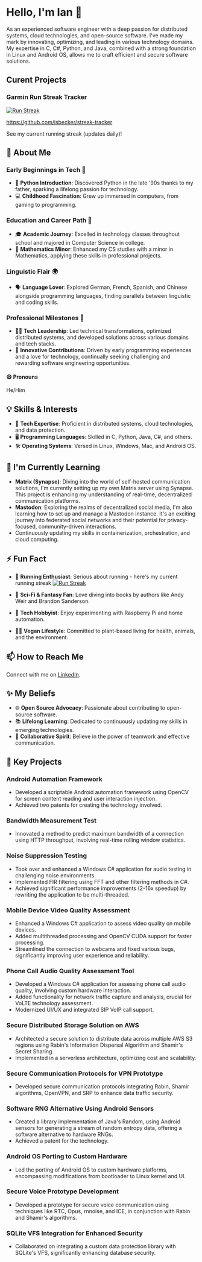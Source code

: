 <!--
**isbecker/isbecker** is a ✨ _special_ ✨ repository because its `README.md` (this file) appears on your GitHub profile.

Here are some ideas to get you started:

- 🔭 I’m currently working on ...
- 🌱 I’m currently learning ...
- 👯 I’m looking to collaborate on ...
- 🤔 I’m looking for help with ...
- 💬 Ask me about ...
- 📫 How to reach me: ...
-->

# Hello, I'm Ian 👋

As an experienced software engineer with a deep passion for distributed systems, cloud technologies, and open-source software. I've made my mark by innovating, optimizing, and leading in various technology domains. My expertise in C, C#, Python, and Java, combined with a strong foundation in Linux and Android OS, allows me to craft efficient and secure software solutions.

## Curent Projects

### Garmin Run Streak Tracker

[![Run Streak](https://img.shields.io/badge/dynamic/json?url=https%3A%2F%2Fraw.githubusercontent.com%2Fisbecker%2Fstreak-tracker%2Fmain%2Fstreak.json&query=%24.total_count&suffix=%20days&style=for-the-badge&label=%F0%9F%8F%83%20Run%20Streak&color=lawngreen&link=https%3A%2F%2Fgithub.com%2Fisbecker%2Fstreak-tracker)](https://github.com/isbecker/streak-tracker)

<https://github.com/isbecker/streak-tracker>

See my current running streak (updates daily)!

## 🚀 About Me

### Early Beginnings in Tech 🌟

- 🐍 **Python Introduction**: Discovered Python in the late '90s thanks to my father, sparking a lifelong passion for technology.
- 💻 **Childhood Fascination**: Grew up immersed in computers, from gaming to programming.

### Education and Career Path 💼

- 🎓 **Academic Journey**: Excelled in technology classes throughout school and majored in Computer Science in college.
- 🔢 **Mathematics Minor**: Enhanced my CS studies with a minor in Mathematics, applying these skills in professional projects.

### Linguistic Flair 🌍

- 🗣️ **Language Lover**: Explored German, French, Spanish, and Chinese alongside programming languages, finding parallels between linguistic and coding skills.

### Professional Milestones 🔧

- 👨‍💻 **Tech Leadership**: Led technical transformations, optimized distributed systems, and developed solutions across various domains and tech stacks.
- 🚀 **Innovative Contributions**: Driven by early programming experiences and a love for technology, continually seeking challenging and rewarding software engineering opportunities.

#### 😄 Pronouns

He/Him

## 💡 Skills & Interests

- 💾 **Tech Expertise**: Proficient in distributed systems, cloud technologies, and data protection.
- 🖥️ **Programming Languages**: Skilled in C, Python, Java, C#, and others.
- 🛠️ **Operating Systems**: Versed in Linux, Windows, Mac, and Android OS.

## 🌱 I'm Currently Learning

- **Matrix (Synapse)**: Diving into the world of self-hosted communication solutions, I'm currently setting up my own Matrix server using Synapse. This project is enhancing my understanding of real-time, decentralized communication platforms.
- **Mastodon**: Exploring the realms of decentralized social media, I'm also learning how to set up and manage a Mastodon instance. It's an exciting journey into federated social networks and their potential for privacy-focused, community-driven interactions.
- Continuously updating my skills in containerization, orchestration, and cloud computing.

## ⚡ Fun Fact

- 🏃 **Running Enthusiast**: Serious about running - here's my current running streak
[![Run Streak](https://img.shields.io/badge/dynamic/json?url=https%3A%2F%2Fraw.githubusercontent.com%2Fisbecker%2Fstreak-tracker%2Fmain%2Fstreak.json&query=%24.total_count&suffix=%20days&label=%F0%9F%8F%83%20Run%20Streak&color=lawngreen&link=https%3A%2F%2Fgithub.com%2Fisbecker%2Fstreak-tracker)](https://github.com/isbecker/streak-tracker)

- 🌌 **Sci-Fi & Fantasy Fan**: Love diving into books by authors like Andy Weir and Brandon Sanderson.
- 🤖 **Tech Hobbyist**: Enjoy experimenting with Raspberry Pi and home automation.
- 💪🌱 **Vegan Lifestyle**: Committed to plant-based living for health, animals, and the environment.

## 📫 How to Reach Me

Connect with me on [LinkedIn](https://www.linkedin.com/in/ianbecker/).

## ✨ My Beliefs

- 🌐 **Open Source Advocacy**: Passionate about contributing to open-source software.
- 📚 **Lifelong Learning**: Dedicated to continuously updating my skills in emerging technologies.
- 👥 **Collaborative Spirit**: Believe in the power of teamwork and effective communication.

## 🌟 Key Projects

### Android Automation Framework

- Developed a scriptable Android automation framework using OpenCV for screen content reading and user interaction injection.
- Achieved two patents for creating the technology involved.

### Bandwidth Measurement Test

- Innovated a method to predict maximum bandwidth of a connection using HTTP throughput, involving real-time rolling window statistics.

### Noise Suppression Testing

- Took over and enhanced a Windows C# application for audio testing in challenging noise environments.
- Implemented FIR filtering using FFT and other filtering methods in C#.
- Achieved significant performance improvements (2-16x speedup) by rewriting the application to be multi-threaded.

### Mobile Device Video Quality Assessment

- Enhanced a Windows C# application to assess video quality on mobile devices.
- Added multithreaded processing and OpenCV CUDA support for faster processing.
- Streamlined the connection to webcams and fixed various bugs, significantly improving user experience and reliability.

### Phone Call Audio Quality Assessment Tool

- Developed a Windows C# application for assessing phone call audio quality, involving custom hardware interaction.
- Added functionality for network traffic capture and analysis, crucial for VoLTE technology assessment.
- Modernized UI/UX and integrated SIP VoIP call support.

### Secure Distributed Storage Solution on AWS

- Architected a secure solution to distribute data across multiple AWS S3 regions using Rabin's Information Dispersal Algorithm and Shamir's Secret Sharing.
- Implemented in a serverless architecture, optimizing cost and scalability.

### Secure Communication Protocols for VPN Prototype

- Developed secure communication protocols integrating Rabin, Shamir algorithms, OpenVPN, and SRP to enhance data traffic security.

### Software RNG Alternative Using Android Sensors

- Created a library implementation of Java's Random, using Android sensors for generating a stream of random entropy data, offering a software alternative to hardware RNGs.
- Achieved a patent for the technology.

### Android OS Porting to Custom Hardware

- Led the porting of Android OS to custom hardware platforms, encompassing modifications from bootloader to Linux kernel and UI.

### Secure Voice Prototype Development

- Developed a prototype for secure voice communication using techniques like RTC, Opus, rnnoise, and ICE, in conjunction with Rabin and Shamir's algorithms.

### SQLite VFS Integration for Enhanced Security

- Collaborated on integrating a custom data protection library with SQLite's VFS, significantly enhancing database security.
